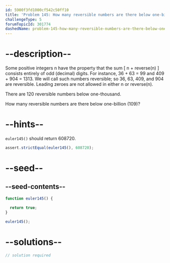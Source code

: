 ```yaml
---
id: 5900f3fd1000cf542c50ff10
title: 'Problem 145: How many reversible numbers are there below one-billion?'
challengeType: 5
forumTopicId: 301774
dashedName: problem-145-how-many-reversible-numbers-are-there-below-one-billion
---
```


# --description--

Some positive integers n have the property that the sum \[ n + reverse(n) ] consists entirely of odd (decimal) digits. For instance, 36 + 63 = 99 and 409 + 904 = 1313. We will call such numbers reversible; so 36, 63, 409, and 904 are reversible. Leading zeroes are not allowed in either n or reverse(n).

There are 120 reversible numbers below one-thousand.

How many reversible numbers are there below one-billion (109)?

# --hints--

`euler145()` should return 608720.

```js
assert.strictEqual(euler145(), 608720);
```

# --seed--

## --seed-contents--

```js
function euler145() {

  return true;
}

euler145();
```

# --solutions--

```js
// solution required
```
